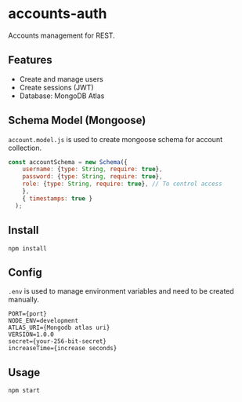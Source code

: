 # accounts-auth
Accounts management for REST.

## Features
* Create and manage users
* Create sessions (JWT)
* Database: MongoDB Atlas

## Schema Model (Mongoose)
`account.model.js` is used to create mongoose schema for account collection. 
``` JavaScript
const accountSchema = new Schema({
    username: {type: String, require: true},
    password: {type: String, require: true},
    role: {type: String, require: true}, // To control access
    },
    { timestamps: true }
  );
```
## Install
```
npm install
```

## Config
`.env` is used to manage environment variables and need to be created manually.
```
PORT={port}
NODE_ENV=development
ATLAS_URI={Mongodb atlas uri}
VERSION=1.0.0
secret={your-256-bit-secret}
increaseTime={increase seconds}
```

## Usage
```
npm start
```
